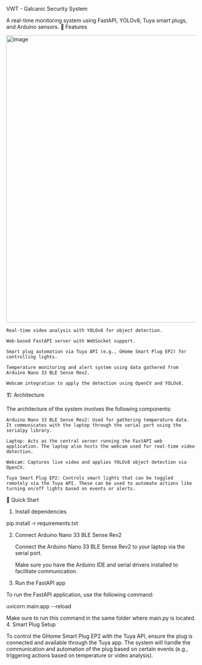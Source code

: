 VWT - Galcanic Security System

A real-time monitoring system using FastAPI, YOLOv8, Tuya smart plugs, and Arduino sensors.
🔧 Features

<img width="1368" height="761" alt="image" src="https://github.com/user-attachments/assets/2bd94b52-aab6-44c8-92e3-94a795019afd" />


    Real-time video analysis with YOLOv8 for object detection.

    Web-based FastAPI server with WebSocket support.

    Smart plug automation via Tuya API (e.g., GHome Smart Plug EP2) for controlling lights.

    Temperature monitoring and alert system using data gathered from Arduino Nano 33 BLE Sense Rev2.

    Webcam integration to apply the detection using OpenCV and YOLOv8.

🏗️ Architecture

The architecture of the system involves the following components:

    Arduino Nano 33 BLE Sense Rev2: Used for gathering temperature data. It communicates with the laptop through the serial port using the serialpy library.

    Laptop: Acts as the central server running the FastAPI web application. The laptop also hosts the webcam used for real-time video detection.

    Webcam: Captures live video and applies YOLOv8 object detection via OpenCV.

    Tuya Smart Plug EP2: Controls smart lights that can be toggled remotely via the Tuya API. These can be used to automate actions like turning on/off lights based on events or alerts.

🚀 Quick Start
1. Install dependencies

pip install -r requirements.txt

2. Connect Arduino Nano 33 BLE Sense Rev2

    Connect the Arduino Nano 33 BLE Sense Rev2 to your laptop via the serial port.

    Make sure you have the Arduino IDE and serial drivers installed to facilitate communication.

3. Run the FastAPI app

To run the FastAPI application, use the following command:

uvicorn main:app --reload

Make sure to run this command in the same folder where main.py is located.
4. Smart Plug Setup

To control the GHome Smart Plug EP2 with the Tuya API, ensure the plug is connected and available through the Tuya app. The system will handle the communication and automation of the plug based on certain events (e.g., triggering actions based on temperature or video analysis).
